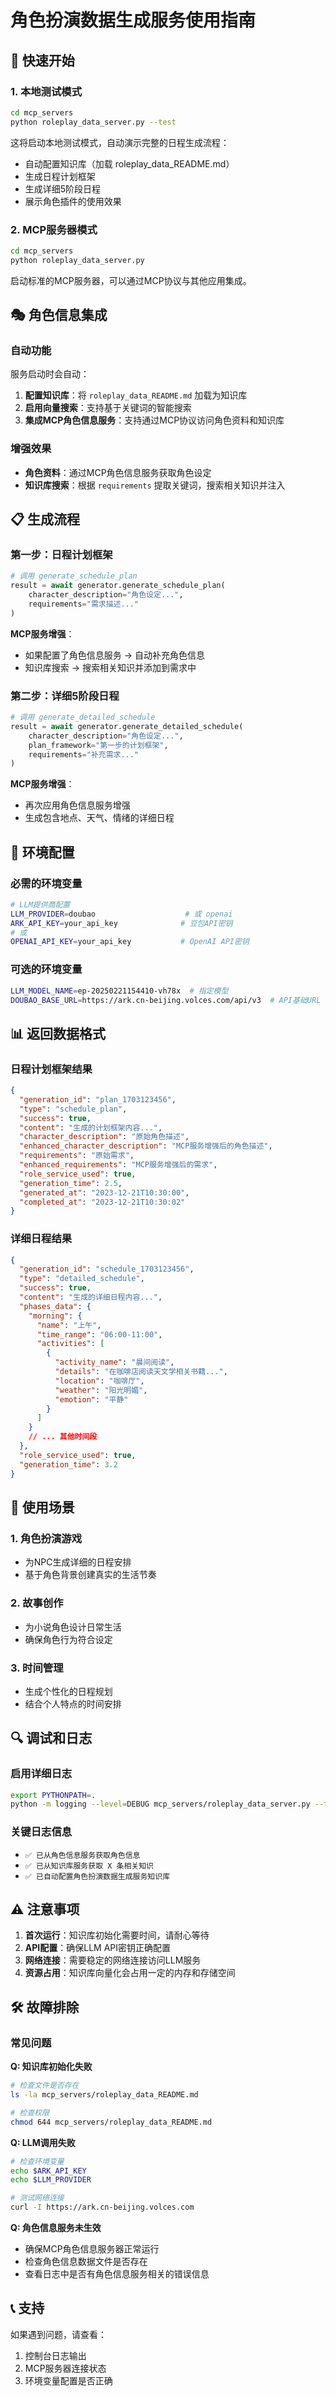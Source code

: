 # 角色扮演数据生成服务使用指南

## 🚀 快速开始

### 1. 本地测试模式
```bash
cd mcp_servers
python roleplay_data_server.py --test
```

这将启动本地测试模式，自动演示完整的日程生成流程：
- 自动配置知识库（加载 roleplay_data_README.md）
- 生成日程计划框架
- 生成详细5阶段日程
- 展示角色插件的使用效果

### 2. MCP服务器模式
```bash
cd mcp_servers
python roleplay_data_server.py
```

启动标准的MCP服务器，可以通过MCP协议与其他应用集成。

## 🎭 角色信息集成

### 自动功能
服务启动时会自动：
1. **配置知识库**：将 `roleplay_data_README.md` 加载为知识库
2. **启用向量搜索**：支持基于关键词的智能搜索
3. **集成MCP角色信息服务**：支持通过MCP协议访问角色资料和知识库

### 增强效果
- **角色资料**：通过MCP角色信息服务获取角色设定
- **知识库搜索**：根据 `requirements` 提取关键词，搜索相关知识并注入

## 📋 生成流程

### 第一步：日程计划框架
```python
# 调用 generate_schedule_plan
result = await generator.generate_schedule_plan(
    character_description="角色设定...",
    requirements="需求描述..."
)
```

**MCP服务增强**：
- 如果配置了角色信息服务 → 自动补充角色信息
- 知识库搜索 → 搜索相关知识并添加到需求中

### 第二步：详细5阶段日程
```python
# 调用 generate_detailed_schedule
result = await generator.generate_detailed_schedule(
    character_description="角色设定...",
    plan_framework="第一步的计划框架",
    requirements="补充需求..."
)
```

**MCP服务增强**：
- 再次应用角色信息服务增强
- 生成包含地点、天气、情绪的详细日程

## 🔧 环境配置

### 必需的环境变量
```bash
# LLM提供商配置
LLM_PROVIDER=doubao                    # 或 openai
ARK_API_KEY=your_api_key              # 豆包API密钥
# 或
OPENAI_API_KEY=your_api_key           # OpenAI API密钥
```

### 可选的环境变量
```bash
LLM_MODEL_NAME=ep-20250221154410-vh78x  # 指定模型
DOUBAO_BASE_URL=https://ark.cn-beijing.volces.com/api/v3  # API基础URL
```

## 📊 返回数据格式

### 日程计划框架结果
```json
{
  "generation_id": "plan_1703123456",
  "type": "schedule_plan",
  "success": true,
  "content": "生成的计划框架内容...",
  "character_description": "原始角色描述",
  "enhanced_character_description": "MCP服务增强后的角色描述",
  "requirements": "原始需求",
  "enhanced_requirements": "MCP服务增强后的需求",
  "role_service_used": true,
  "generation_time": 2.5,
  "generated_at": "2023-12-21T10:30:00",
  "completed_at": "2023-12-21T10:30:02"
}
```

### 详细日程结果
```json
{
  "generation_id": "schedule_1703123456",
  "type": "detailed_schedule",
  "success": true,
  "content": "生成的详细日程内容...",
  "phases_data": {
    "morning": {
      "name": "上午",
      "time_range": "06:00-11:00",
      "activities": [
        {
          "activity_name": "晨间阅读",
          "details": "在咖啡店阅读天文学相关书籍...",
          "location": "咖啡厅",
          "weather": "阳光明媚",
          "emotion": "平静"
        }
      ]
    }
    // ... 其他时间段
  },
  "role_service_used": true,
  "generation_time": 3.2
}
```

## 🎯 使用场景

### 1. 角色扮演游戏
- 为NPC生成详细的日程安排
- 基于角色背景创建真实的生活节奏

### 2. 故事创作
- 为小说角色设计日常生活
- 确保角色行为符合设定

### 3. 时间管理
- 生成个性化的日程规划
- 结合个人特点的时间安排

## 🔍 调试和日志

### 启用详细日志
```bash
export PYTHONPATH=.
python -m logging --level=DEBUG mcp_servers/roleplay_data_server.py --test
```

### 关键日志信息
- `✅ 已从角色信息服务获取角色信息`
- `✅ 已从知识库服务获取 X 条相关知识`
- `✅ 已自动配置角色扮演数据生成服务知识库`

## ⚠️ 注意事项

1. **首次运行**：知识库初始化需要时间，请耐心等待
2. **API配置**：确保LLM API密钥正确配置
3. **网络连接**：需要稳定的网络连接访问LLM服务
4. **资源占用**：知识库向量化会占用一定的内存和存储空间

## 🛠️ 故障排除

### 常见问题

**Q: 知识库初始化失败**
```bash
# 检查文件是否存在
ls -la mcp_servers/roleplay_data_README.md

# 检查权限
chmod 644 mcp_servers/roleplay_data_README.md
```

**Q: LLM调用失败**
```bash
# 检查环境变量
echo $ARK_API_KEY
echo $LLM_PROVIDER

# 测试网络连接
curl -I https://ark.cn-beijing.volces.com
```

**Q: 角色信息服务未生效**
- 确保MCP角色信息服务器正常运行
- 检查角色信息数据文件是否存在
- 查看日志中是否有角色信息服务相关的错误信息

## 📞 支持

如果遇到问题，请查看：
1. 控制台日志输出
2. MCP服务器连接状态
3. 环境变量配置是否正确 